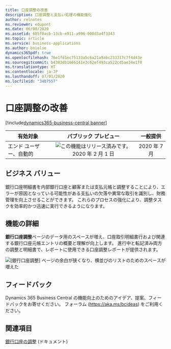 ```yaml
---
title: 口座調整の改善
description: 口座調整と支払い処理の機能強化
author: relnotes
ms.reviewer: edupont
ms.date: 06/08/2020
ms.assetid: 685f0acb-13cb-e911-a996-000d3a4f3343
ms.topic: article
ms.service: business-applications
ms.author: bnielse
dynamics365pdf: true
ms.openlocfilehash: 76e1fd1ec75133a5c6a21a9abc233317c7f4d43e
ms.sourcegitcommit: b4383db1666141e3c62ef493ca522cd5ae34e1f0
ms.translationtype: HT
ms.contentlocale: ja-JP
ms.lasthandoff: 07/01/2020
ms.locfileid: "3487557"
---
```

# <a name="bank-reconciliation-improvements"></a>口座調整の改善
[!include[dynamics365-business-central banner](../includes/dynamics365-business-central.md)]

| 有効対象    |  パブリック プレビュー | 一般提供 | 
| ---------- | :----------: |:----------: |
|エンド ユーザー、自動的|![この機能はリリース済みです。](/dynamics365-release-plan/media/green-checkmark.png "この機能はリリース済みです。") 2020 年 2 月 1 日| 2020 年 7 月|


## <a name="business-value"></a>ビジネス バリュー
<!-- bv start -->
銀行口座明細書を内部銀行口座と顧客または支払元帳と調整することにより、エラーが原因となっている可能性がある支払いの欠落や異常な取引を識別し、財務管理を向上させることができます。 これらのプロセスの強化により、調整タスクを効率的かつ迅速に実行できるようになります。
<!-- bv end -->



## <a name="feature-details"></a>機能の詳細
<!--feature detail start -->
**銀行口座調整**ページのデータ用のスペースが増え、口座取引明細書行および関連する銀行口座元帳エントリの概要と理解が向上します。 進行中と転記済み両方の調整と明細書で、レポートに使用できる口座調整レポートが提供されます。
<!--feature detail end -->

![[銀行口座調整] ページの余白が狭くなり、横並びのリストのためのスペースが増えた](media/bank-rec-wave-1-2020.png "[銀行口座調整] ページの余白が狭くなり、横並びのリストのためのスペースが増えた")
<!-- Picture 1 -->





## <a name="tell-us-what-you-think"></a>フィードバック
Dynamics 365 Business Central の機能向上のためのアイデア、提案、フィードバックをお寄せください。 フォーラム (https://aka.ms/bcideas) をご利用ください。




## <a name="see-also"></a>関連項目

<!--docs start-->
[銀行口座の調整](https://docs.microsoft.com/dynamics365/business-central/bank-how-reconcile-bank-accounts-separately) (ドキュメント)
<!--docs end-->
